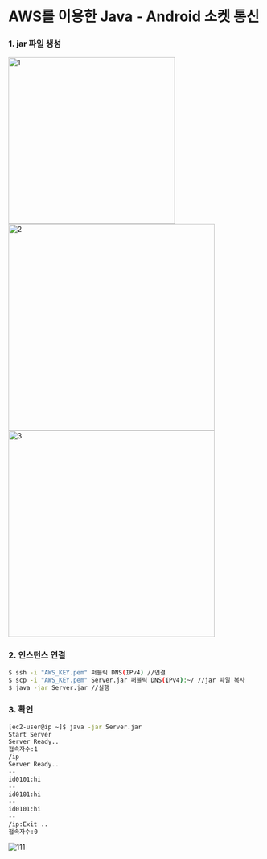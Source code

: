 # AWS를 이용한 Java - Android 소켓 통신



### 1. jar 파일 생성



<img width="331" alt="1" src="https://user-images.githubusercontent.com/36683607/74794472-a4eb1380-5306-11ea-93de-6e75d80e0c31.png">



<img width="410" alt="2" src="https://user-images.githubusercontent.com/36683607/74794478-a61c4080-5306-11ea-9039-e40071144651.PNG">


<img width="410" alt="3" src="https://user-images.githubusercontent.com/36683607/74794480-a6b4d700-5306-11ea-865b-5c3869c70c09.png">





### 2. 인스턴스 연결

```bash
$ ssh -i "AWS_KEY.pem" 퍼블릭 DNS(IPv4) //연결
$ scp -i "AWS_KEY.pem" Server.jar 퍼블릭 DNS(IPv4):~/ //jar 파일 복사
$ java -jar Server.jar //실행
```



### 3. 확인

```bash
[ec2-user@ip ~]$ java -jar Server.jar
Start Server
Server Ready..
접속자수:1
/ip
Server Ready..
--
id0101:hi
--
id0101:hi
--
id0101:hi
--
/ip:Exit ..
접속자수:0
```



![111](https://user-images.githubusercontent.com/36683607/74794483-a6b4d700-5306-11ea-9962-dcd00dae4fb5.jpg)
